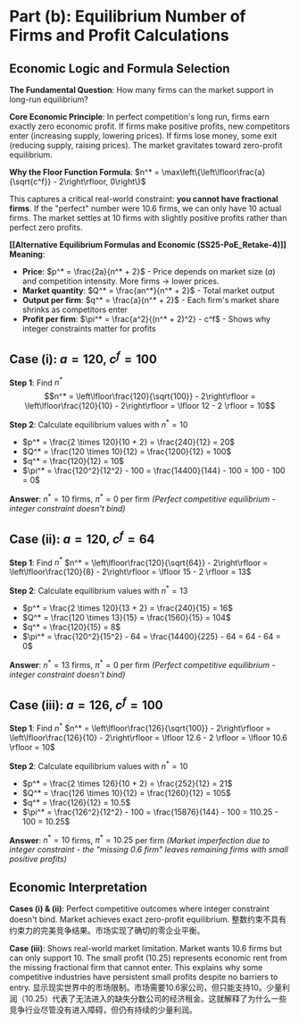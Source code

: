 # Part (b): Equilibrium Number of Firms and Profit Calculations

## Economic Logic and Formula Selection

**The Fundamental Question**: How many firms can the market support in long-run equilibrium?

**Core Economic Principle**: In perfect competition's long run, firms earn exactly zero economic profit. If firms make positive profits, new competitors enter (increasing supply, lowering prices). If firms lose money, some exit (reducing supply, raising prices). The market gravitates toward zero-profit equilibrium.

**Why the Floor Function Formula**: $n^* = \max\left\{\left\lfloor\frac{a}{\sqrt{c^f}} - 2\right\rfloor, 0\right\}$

This captures a critical real-world constraint: **you cannot have fractional firms**. If the "perfect" number were 10.6 firms, we can only have 10 actual firms. The market settles at 10 firms with slightly positive profits rather than perfect zero profits.

**[[Alternative Equilibrium Formulas and Economic (SS25-PoE_Retake-4)]] Meaning**:

- **Price**: $p^* = \frac{2a}{n^* + 2}$ - Price depends on market size ($a$) and competition intensity. More firms → lower prices.
- **Market quantity**: $Q^* = \frac{an^*}{n^* + 2}$ - Total market output
- **Output per firm**: $q^* = \frac{a}{n^* + 2}$ - Each firm's market share shrinks as competitors enter
- **Profit per firm**: $\pi^* = \frac{a^2}{(n^* + 2)^2} - c^f$ - Shows why integer constraints matter for profits

## Case (i): $a = 120$, $c^f = 100$

**Step 1**: Find $n^*$
$$n^* = \left\lfloor\frac{120}{\sqrt{100}} - 2\right\rfloor = \left\lfloor\frac{120}{10} - 2\right\rfloor = \lfloor 12 - 2 \rfloor = 10$$

**Step 2**: Calculate equilibrium values with $n^* = 10$
- $p^* = \frac{2 \times 120}{10 + 2} = \frac{240}{12} = 20$
- $Q^* = \frac{120 \times 10}{12} = \frac{1200}{12} = 100$
- $q^* = \frac{120}{12} = 10$
- $\pi^* = \frac{120^2}{12^2} - 100 = \frac{14400}{144} - 100 = 100 - 100 = 0$

**Answer**: $n^* = 10$ firms, $\pi^* = 0$ per firm *(Perfect competitive equilibrium - integer constraint doesn't bind)*

## Case (ii): $a = 120$, $c^f = 64$

**Step 1**: Find $n^*$
$n^* = \left\lfloor\frac{120}{\sqrt{64}} - 2\right\rfloor = \left\lfloor\frac{120}{8} - 2\right\rfloor = \lfloor 15 - 2 \rfloor = 13$

**Step 2**: Calculate equilibrium values with $n^* = 13$
- $p^* = \frac{2 \times 120}{13 + 2} = \frac{240}{15} = 16$
- $Q^* = \frac{120 \times 13}{15} = \frac{1560}{15} = 104$
- $q^* = \frac{120}{15} = 8$
- $\pi^* = \frac{120^2}{15^2} - 64 = \frac{14400}{225} - 64 = 64 - 64 = 0$

**Answer**: $n^* = 13$ firms, $\pi^* = 0$ per firm *(Perfect competitive equilibrium - integer constraint doesn't bind)*

## Case (iii): $a = 126$, $c^f = 100$

**Step 1**: Find $n^*$
$n^* = \left\lfloor\frac{126}{\sqrt{100}} - 2\right\rfloor = \left\lfloor\frac{126}{10} - 2\right\rfloor = \lfloor 12.6 - 2 \rfloor = \lfloor 10.6 \rfloor = 10$

**Step 2**: Calculate equilibrium values with $n^* = 10$
- $p^* = \frac{2 \times 126}{10 + 2} = \frac{252}{12} = 21$
- $Q^* = \frac{126 \times 10}{12} = \frac{1260}{12} = 105$
- $q^* = \frac{126}{12} = 10.5$
- $\pi^* = \frac{126^2}{12^2} - 100 = \frac{15876}{144} - 100 = 110.25 - 100 = 10.25$

**Answer**: $n^* = 10$ firms, $\pi^* = 10.25$ per firm *(Market imperfection due to integer constraint - the "missing 0.6 firm" leaves remaining firms with small positive profits)*

## Economic Interpretation

**Cases (i) & (ii)**: Perfect competitive outcomes where integer constraint doesn't bind. Market achieves exact zero-profit equilibrium.
整数约束不具有约束力的完美竞争结果。市场实现了确切的零企业平衡。

**Case (iii)**: Shows real-world market limitation. Market wants 10.6 firms but can only support 10. The small profit (10.25) represents economic rent from the missing fractional firm that cannot enter. This explains why some competitive industries have persistent small profits despite no barriers to entry.
显示现实世界中的市场限制。市场需要10.6家公司，但只能支持10。少量利润（10.25）代表了无法进入的缺失分数公司的经济租金。这就解释了为什么一些竞争行业尽管没有进入障碍，但仍有持续的少量利润。